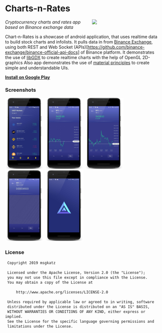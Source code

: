 
# Charts-n-Rates 

<img src="screenshots/cnr_demo.gif" width="200" align="right" hspace="20">

*Cryptocurrency charts and rates app based on Binance exchange data*

Chart-n-Rates is a showcase of android application, that uses realtime data to build stock charts and infolists. 
It pulls data in from [Binance Exchange](https://www.binance.com/en), using both REST and Web Socket (APIs)[https://github.com/binance-exchange/binance-official-api-docs] of Binance platform.
It demonstrates the use of [libGDX](https://github.com/libgdx/libgdx) to create realtime charts with the help of OpenGL 2D-graphics
Also app demonstrates the use of [material principles](https://www.google.com/design/spec/material-design/introduction.html#introduction-principles) to create simple and understandable UIs.

**[Install on Google Play](https://play.google.com/store/apps/details?id=com.msgkatz.ratesapp)**


### Screenshots

<img src="screenshots/screenshot_01_framed.png" width="25%" />
<img src="screenshots/screenshot_02_framed.png" width="25%" />
<img src="screenshots/screenshot_03_framed.png" width="25%" />
<img src="screenshots/screenshot_04_framed.png" width="25%" />
<img src="screenshots/screenshot_05_framed.png" width="25%" />


### License

```
 Copyright 2019 msgkatz

 Licensed under the Apache License, Version 2.0 (the "License");
 you may not use this file except in compliance with the License.
 You may obtain a copy of the License at

     http://www.apache.org/licenses/LICENSE-2.0

 Unless required by applicable law or agreed to in writing, software
 distributed under the License is distributed on an "AS IS" BASIS,
 WITHOUT WARRANTIES OR CONDITIONS OF ANY KIND, either express or implied.
 See the License for the specific language governing permissions and
 limitations under the License.
```
